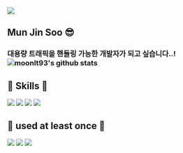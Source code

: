 <img src="https://capsule-render.vercel.app/api?type=wave&color=auto&height=300&section=header&text=welcome%20myProfile&fontSize=90" />
<br/>  

## Mun Jin Soo 😎  <br/> 

<h3> 대용량 트래픽을 핸들링 가능한 개발자가 되고 싶습니다..! </

![moonlt93's github stats](https://github-readme-stats.vercel.app/api?username=moonlt93&show_icons=true&theme=radical)

## 📍 Skills 📍
<span>
 <img src="https://img.shields.io/badge/Java-007396?style=flat&logo=OpenJDK&logoColor=white"/>
<img src="https://img.shields.io/badge/spring-6DB33F?style=flat-square&logo=spring&logoColor=white"/>
<img src="https://img.shields.io/badge/springboot-6DB33F?style=flat-square&logo=springboot&logoColor=white"/>
  <img src="https://img.shields.io/badge/mysql-4479A1?style=flat-square&logo=mysql&logoColor=white"/>
</span>
<br/>

## 📍 used at least once 📍
<span>
  <img src="https://img.shields.io/badge/javascript-F7DF1E?style=flat-square&logo=javascript&logoColor=white"/>
    <img src="https://img.shields.io/badge/vuedotjs-4FC08D?style=flat-square&logo=vuedotjs&logoColor=white"/>
      <img src="https://img.shields.io/badge/redis-DC382D?style=flat-square&logo=redis&logoColor=white"/>
</span>



<!--
**moonlt93/moonlt93** is a ✨ _special_ ✨ repository because its `README.md` (this file) appears on your GitHub profile.

Here are some ideas to get you started:

- 🔭 I’m currently working on ...
- 🌱 I’m currently learning ...
- 👯 I’m looking to collaborate on ...
- 🤔 I’m looking for help with ...
- 💬 Ask me about ...
- 📫 How to reach me: ...
- 😄 Pronouns: ...
- ⚡ Fun fact: ...
-->


